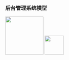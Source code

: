 <h3>后台管理系统模型</h3>

<p align="left">
  <img width="120px" src="https://laravel.com/assets/img/components/logo-laravel.svg">
  <img width="60px" src="https://github.com/ydtg1993/admin/blob/master/public/img/uikit.PNG">
</p>




